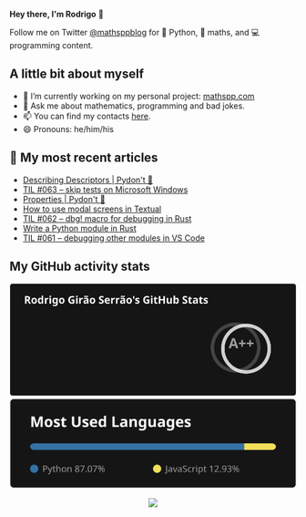**Hey there, I'm Rodrigo** 👋

Follow me on Twitter [@mathsppblog][twitter] for 🐍 Python, 🧠 maths, and 💻 programming content.


## A little bit about myself

- 🔭 I’m currently working on my personal project: [mathspp.com](https://mathspp.com)
- 💬 Ask me about mathematics, programming and bad jokes.
- 📫 You can find my contacts [here](https://mathspp.com/about#contacts).
- 😄 Pronouns: he/him/his


## 📖 My most recent articles

<!-- BLOG-POST-LIST:START -->
- [Describing Descriptors | Pydon&#39;t 🐍](https://mathspp.com/blog/pydonts/describing-descriptors)
- [TIL #063 – skip tests on Microsoft Windows](https://mathspp.com/blog/til/skip-tests-on-microsoft-windows)
- [Properties | Pydon&#39;t 🐍](https://mathspp.com/blog/pydonts/properties)
- [How to use modal screens in Textual](https://mathspp.com/blog/how-to-use-modal-screens-in-textual)
- [TIL #062 – dbg! macro for debugging in Rust](https://mathspp.com/blog/til/dbg%21-macro-for-debugging-in-rust)
- [Write a Python module in Rust](https://mathspp.com/blog/write-a-python-module-in-rust)
- [TIL #061 – debugging other modules in VS Code](https://mathspp.com/blog/til/debugging-other-modules-in-vscode)
<!-- BLOG-POST-LIST:END -->


##  My GitHub activity stats

<!-- Thanks to ofek! -->

<img src="general_stats.svg" alt="GitHub Statistics" loading="lazy">

<img src="language_stats.svg" alt="Top Languages" loading="lazy">

<p align='center'><img src='https://visitor-badge.laobi.icu/badge?page_id=RodrigoGiraoSerrao'></p>

[twitter]: https://twitter.com/mathsppblog
